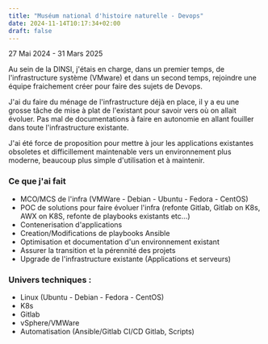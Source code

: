 ```yaml
---
title: "Muséum national d'histoire naturelle - Devops"
date: 2024-11-14T10:17:34+02:00
draft: false
---
```

27 Mai 2024 - 31 Mars 2025

Au sein de la DINSI, j'étais en charge, dans un premier temps, de l'infrastructure système (VMware) et dans un second temps, rejoindre une équipe fraichement créer pour faire des sujets de Devops.

J'ai du faire du ménage de l'infrastructure déjà en place, il y a eu une grosse tâche de mise à plat de l'existant pour savoir vers où on allait évoluer. Pas mal de documentations à faire en autonomie en allant fouiller dans toute l'infrastructure existante.

J'ai été force de proposition pour mettre à jour les applications existantes obsoletes et difficillement maintenable vers un environnement plus moderne, beaucoup plus simple d'utilisation et à maintenir.


### Ce que j'ai fait
- MCO/MCS de l'infra (VMWare - Debian - Ubuntu - Fedora - CentOS)
- POC de solutions pour faire évoluer l'infra (refonte Gitlab, Gitlab on K8s, AWX on K8S, refonte de playbooks existants etc...)
- Contenerisation d'applications
- Creation/Modifications de playbooks Ansible
- Optimisation et documentation d'un environnement existant
- Assurer la transition et la pérennité des projets
- Upgrade de l'infrastructure existante (Applications et serveurs)


### Univers techniques :
- Linux (Ubuntu - Debian - Fedora - CentOS)
- K8s
- Gitlab
- vSphere/VMWare
- Automatisation (Ansible/Gitlab CI/CD Gitlab, Scripts)

